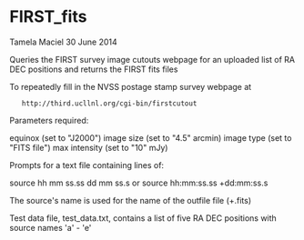FIRST_fits
==========

Tamela Maciel 30 June 2014

Queries the FIRST survey image cutouts webpage for an uploaded list of RA DEC positions and returns the FIRST fits files


To repeatedly fill in the NVSS postage stamp survey webpage at

       http://third.ucllnl.org/cgi-bin/firstcutout


Parameters required:

   equinox        (set to "J2000")
   image size     (set to "4.5" arcmin)
   image type     (set to "FITS file")
   max intensity  (set to "10" mJy)

Prompts for a text file containing lines of:

source hh mm ss.ss dd mm ss.s
or 
source hh:mm:ss.ss +dd:mm:ss.s

The source's name is used for the name of the outfile file (+.fits)

Test data file, test_data.txt, contains a list of five RA DEC positions with source names 'a' - 'e'


